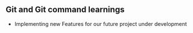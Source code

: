 ## Git and Git command learnings

- Implementing new Features for our future project under development